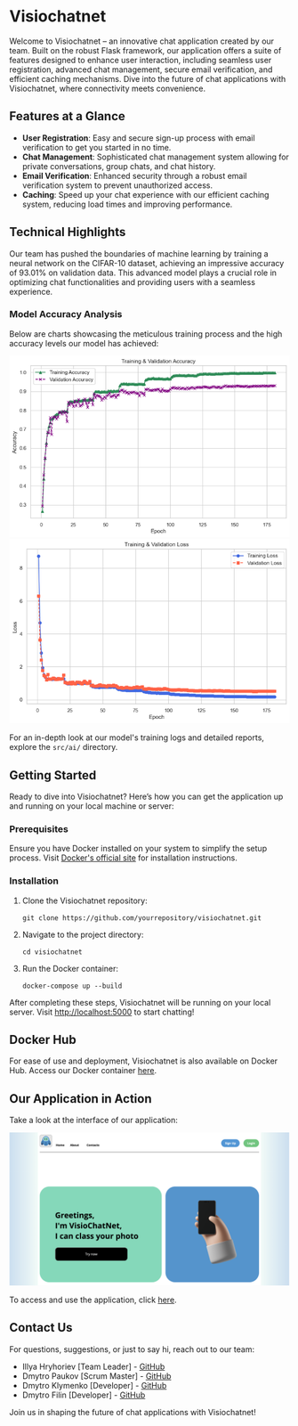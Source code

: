 # Visiochatnet

Welcome to Visiochatnet – an innovative chat application created by our team. Built on the robust Flask framework, our application offers a suite of features designed to enhance user interaction, including seamless user registration, advanced chat management, secure email verification, and efficient caching mechanisms. Dive into the future of chat applications with Visiochatnet, where connectivity meets convenience.

## Features at a Glance

- **User Registration**: Easy and secure sign-up process with email verification to get you started in no time.
- **Chat Management**: Sophisticated chat management system allowing for private conversations, group chats, and chat history.
- **Email Verification**: Enhanced security through a robust email verification system to prevent unauthorized access.
- **Caching**: Speed up your chat experience with our efficient caching system, reducing load times and improving performance.

## Technical Highlights

Our team has pushed the boundaries of machine learning by training a neural network on the CIFAR-10 dataset, achieving an impressive accuracy of 93.01% on validation data. This advanced model plays a crucial role in optimizing chat functionalities and providing users with a seamless experience.

### Model Accuracy Analysis

Below are charts showcasing the meticulous training process and the high accuracy levels our model has achieved:

![Accuracy Chart](src/ai/train_los_acc.png)
![Loss Chart](src/ai/train_val_los.png)

For an in-depth look at our model's training logs and detailed reports, explore the `src/ai/` directory.

## Getting Started

Ready to dive into Visiochatnet? Here’s how you can get the application up and running on your local machine or server:

### Prerequisites

Ensure you have Docker installed on your system to simplify the setup process. Visit [Docker's official site](https://www.docker.com/get-started) for installation instructions.

### Installation

1. Clone the Visiochatnet repository:
   ```
   git clone https://github.com/yourrepository/visiochatnet.git
   ```
2. Navigate to the project directory:
   ```
   cd visiochatnet
   ```
3. Run the Docker container:
   ```
   docker-compose up --build
   ```

After completing these steps, Visiochatnet will be running on your local server. Visit [http://localhost:5000](http://localhost:5000) to start chatting!

## Docker Hub

For ease of use and deployment, Visiochatnet is also available on Docker Hub. Access our Docker container [here](https://hub.docker.com/repository/docker/leegosq/visiochatnet-web/general).

## Our Application in Action

Take a look at the interface of our application:

![Interface Photo](src/static/styles/img/example.png)

To access and use the application, click [here](https://visiochatnet.fly.dev/).

## Contact Us

For questions, suggestions, or just to say hi, reach out to our team:

- Illya Hryhoriev [Team Leader] - [GitHub](https://github.com/Adentas)
- Dmytro Paukov [Scrum Master] - [GitHub](https://github.com/paukdv)
- Dmytro Klymenko [Developer] - [GitHub](https://github.com/leegosx)
- Dmytro Filin [Developer] - [GitHub](https://github.com/UkrainianEagleOwl)

Join us in shaping the future of chat applications with Visiochatnet!
